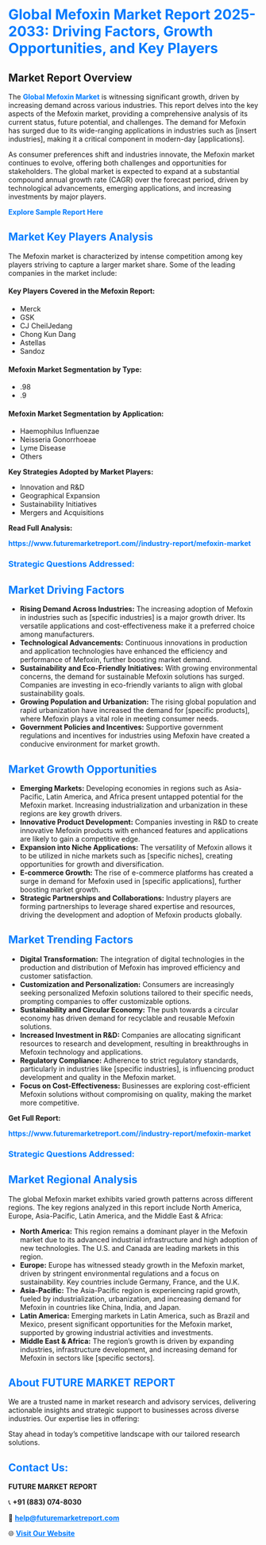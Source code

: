 <h1 style="color: #007BFF;">Global Mefoxin Market Report 2025-2033: Driving Factors, Growth Opportunities, and Key Players</h1>

<section id="overview">
<h2>Market Report Overview</h2>
<p>The <a href="https://www.futuremarketreport.com//industry-report/mefoxin-market" style="color: #007BFF; text-decoration: none;"><strong>Global Mefoxin Market</strong></a> is witnessing significant growth, driven by increasing demand across various industries. This report delves into the key aspects of the Mefoxin market, providing a comprehensive analysis of its current status, future potential, and challenges. The demand for Mefoxin has surged due to its wide-ranging applications in industries such as [insert industries], making it a critical component in modern-day [applications].</p>
<p>As consumer preferences shift and industries innovate, the Mefoxin market continues to evolve, offering both challenges and opportunities for stakeholders. The global market is expected to expand at a substantial compound annual growth rate (CAGR) over the forecast period, driven by technological advancements, emerging applications, and increasing investments by major players.</p>
</section>

<section id="overview">
<p><a href="https://www.futuremarketreport.com//request-sample/reportId=83298" style="color: #007BFF; text-decoration: none;"><strong>Explore Sample Report Here</strong></a></p>
</section>

<section id="key-players">
<h2 style="color: #007BFF;">Market Key Players Analysis</h2>
<p>The Mefoxin market is characterized by intense competition among key players striving to capture a larger market share. Some of the leading companies in the market include:</p>
<h4>Key Players Covered in the Mefoxin Report:</h4>
<ul><li>Merck</li><li>GSK</li><li>CJ CheilJedang</li><li>Chong Kun Dang</li><li>Astellas</li><li>Sandoz</li></ul>
<h4>Mefoxin Market Segmentation by Type:</h4>
<ul><li>.98</li><li>.9</li></ul>

<h4>Mefoxin Market Segmentation by Application:</h4>
<ul><li>Haemophilus Influenzae</li><li>Neisseria Gonorrhoeae</li><li>Lyme Disease</li><li>Others</li></ul>
<p><strong>Key Strategies Adopted by Market Players:</strong></p>
<ul>
<li>Innovation and R&D</li>
<li>Geographical Expansion</li>
<li>Sustainability Initiatives</li>
<li>Mergers and Acquisitions</li>
</ul>
</section>

<section>
<p><strong>Read Full Analysis: </strong></p><a href="https://www.futuremarketreport.com//industry-report/mefoxin-market" style="color: #007BFF; text-decoration: none;"><strong>https://www.futuremarketreport.com//industry-report/mefoxin-market</strong></a>
<h3 style="color: #007BFF;">Strategic Questions Addressed:</h3>
</section>

<section id="driving-factors">
<h2 style="color: #007BFF;">Market Driving Factors</h2>
<ul>
<li><strong>Rising Demand Across Industries:</strong> The increasing adoption of Mefoxin in industries such as [specific industries] is a major growth driver. Its versatile applications and cost-effectiveness make it a preferred choice among manufacturers.</li>
<li><strong>Technological Advancements:</strong> Continuous innovations in production and application technologies have enhanced the efficiency and performance of Mefoxin, further boosting market demand.</li>
<li><strong>Sustainability and Eco-Friendly Initiatives:</strong> With growing environmental concerns, the demand for sustainable Mefoxin solutions has surged. Companies are investing in eco-friendly variants to align with global sustainability goals.</li>
<li><strong>Growing Population and Urbanization:</strong> The rising global population and rapid urbanization have increased the demand for [specific products], where Mefoxin plays a vital role in meeting consumer needs.</li>
<li><strong>Government Policies and Incentives:</strong> Supportive government regulations and incentives for industries using Mefoxin have created a conducive environment for market growth.</li>
</ul>
</section>

<section id="growth-opportunities">
<h2 style="color: #007BFF;">Market Growth Opportunities</h2>
<ul>
<li><strong>Emerging Markets:</strong> Developing economies in regions such as Asia-Pacific, Latin America, and Africa present untapped potential for the Mefoxin market. Increasing industrialization and urbanization in these regions are key growth drivers.</li>
<li><strong>Innovative Product Development:</strong> Companies investing in R&D to create innovative Mefoxin products with enhanced features and applications are likely to gain a competitive edge.</li>
<li><strong>Expansion into Niche Applications:</strong> The versatility of Mefoxin allows it to be utilized in niche markets such as [specific niches], creating opportunities for growth and diversification.</li>
<li><strong>E-commerce Growth:</strong> The rise of e-commerce platforms has created a surge in demand for Mefoxin used in [specific applications], further boosting market growth.</li>
<li><strong>Strategic Partnerships and Collaborations:</strong> Industry players are forming partnerships to leverage shared expertise and resources, driving the development and adoption of Mefoxin products globally.</li>
</ul>
</section>

<section id="trending-factors">
<h2 style="color: #007BFF;">Market Trending Factors</h2>
<ul>
<li><strong>Digital Transformation:</strong> The integration of digital technologies in the production and distribution of Mefoxin has improved efficiency and customer satisfaction.</li>
<li><strong>Customization and Personalization:</strong> Consumers are increasingly seeking personalized Mefoxin solutions tailored to their specific needs, prompting companies to offer customizable options.</li>
<li><strong>Sustainability and Circular Economy:</strong> The push towards a circular economy has driven demand for recyclable and reusable Mefoxin solutions.</li>
<li><strong>Increased Investment in R&D:</strong> Companies are allocating significant resources to research and development, resulting in breakthroughs in Mefoxin technology and applications.</li>
<li><strong>Regulatory Compliance:</strong> Adherence to strict regulatory standards, particularly in industries like [specific industries], is influencing product development and quality in the Mefoxin market.</li>
<li><strong>Focus on Cost-Effectiveness:</strong> Businesses are exploring cost-efficient Mefoxin solutions without compromising on quality, making the market more competitive.</li>
</ul>
</section>

<section>
<p><strong>Get Full Report: </strong></p><a href="https://www.futuremarketreport.com//industry-report/mefoxin-market" style="color: #007BFF; text-decoration: none;"><strong>https://www.futuremarketreport.com//industry-report/mefoxin-market</strong></a>
<h3 style="color: #007BFF;">Strategic Questions Addressed:</h3>
</section>


<section id="regional-analysis">
<h2 style="color: #007BFF;">Market Regional Analysis</h2>
<p>The global Mefoxin market exhibits varied growth patterns across different regions. The key regions analyzed in this report include North America, Europe, Asia-Pacific, Latin America, and the Middle East & Africa:</p>
<ul>
<li><strong>North America:</strong> This region remains a dominant player in the Mefoxin market due to its advanced industrial infrastructure and high adoption of new technologies. The U.S. and Canada are leading markets in this region.</li>
<li><strong>Europe:</strong> Europe has witnessed steady growth in the Mefoxin market, driven by stringent environmental regulations and a focus on sustainability. Key countries include Germany, France, and the U.K.</li>
<li><strong>Asia-Pacific:</strong> The Asia-Pacific region is experiencing rapid growth, fueled by industrialization, urbanization, and increasing demand for Mefoxin in countries like China, India, and Japan.</li>
<li><strong>Latin America:</strong> Emerging markets in Latin America, such as Brazil and Mexico, present significant opportunities for the Mefoxin market, supported by growing industrial activities and investments.</li>
<li><strong>Middle East & Africa:</strong> The region’s growth is driven by expanding industries, infrastructure development, and increasing demand for Mefoxin in sectors like [specific sectors].</li>
</ul>
</section>

<footer>
<h2 style="color: #007BFF;">About FUTURE MARKET REPORT</h2>
<p>We are a trusted name in market research and advisory services, delivering actionable insights and strategic support to businesses across diverse industries. Our expertise lies in offering:</p>

<p>Stay ahead in today’s competitive landscape with our tailored research solutions.</p>

<h2 style="color: #007BFF;">Contact Us:</h2>
<p><strong>FUTURE MARKET REPORT</strong></p>
<p>📞 <strong>+91 (883) 074-8030</strong></p>
<p>📧 <strong><a href="mailto:help@futuremarketreport.com" style="color: #007BFF;">help@futuremarketreport.com</a></strong></p>
<p>🌐 <strong><a href="https://www.futuremarketreport.com/" style="color: #007BFF;">Visit Our Website</a></strong></p>
</footer>
